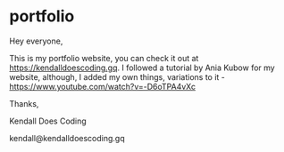 # portfolio
Hey everyone,

This is my portfolio website, you can check it out at https://kendalldoescoding.gq. I followed a tutorial by Ania Kubow for my website, although, I added my own things, variations to it - https://www.youtube.com/watch?v=-D6oTPA4vXc

<div class="complete">
<p>Thanks,</p>
<p>Kendall Does Coding</p>
<p>kendall@kendalldoescoding.gq</p>
</div>

